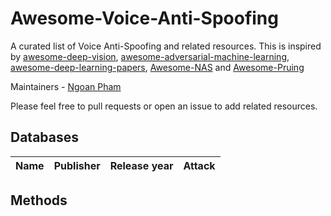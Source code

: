 # Awesome-Voice-Anti-Spoofing
A curated list of Voice Anti-Spoofing and related resources. This is inspired by [awesome-deep-vision](https://github.com/kjw0612/awesome-deep-vision), [awesome-adversarial-machine-learning](https://github.com/yenchenlin/awesome-adversarial-machine-learning), [awesome-deep-learning-papers](https://github.com/terryum/awesome-deep-learning-papers), [Awesome-NAS](https://github.com/D-X-Y/Awesome-NAS) and [Awesome-Pruing](https://github.com/he-y/Awesome-Pruning)

Maintainers - [Ngoan Pham](https://github.com/ngoanpv)

Please feel free to pull requests or open an issue to add related resources.

## Databases
|  Name  | Publisher | Release year | Attack |
|:--------|:--------:|:--------:|:--------:|






## Methods
